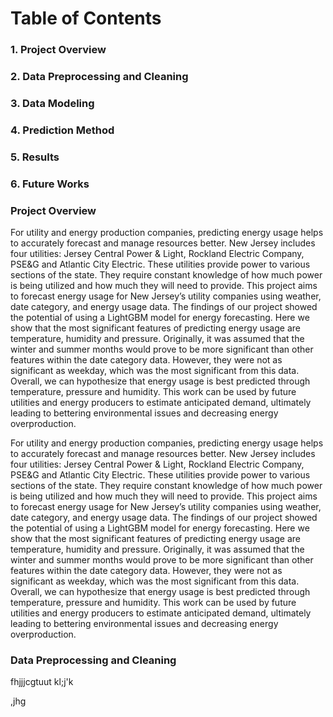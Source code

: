 # Table of Contents

### 1. Project Overview
### 2. Data Preprocessing and Cleaning
### 3. Data Modeling
### 4. Prediction Method
### 5. Results
### 6. Future Works




### Project Overview


For utility and energy production companies, predicting energy usage helps to accurately forecast and manage resources better. 
New Jersey includes four utilities: Jersey Central Power & Light, Rockland Electric Company, PSE&G and Atlantic City Electric. 
These utilities provide power to various sections of the state. 
They require constant knowledge of how much power is being utilized and how much they will need to provide. 
This project aims to forecast energy usage for New Jersey’s utility companies using weather, date category, and energy usage data. 
The findings of our project showed the potential of using a LightGBM model for energy forecasting. 
Here we show that the most significant features of predicting energy usage are temperature, humidity and pressure. 
Originally, it was assumed that the winter and summer months would prove to be more significant than other features within the date category data. 
However, they were not as significant as weekday, which was the most significant from this data. 
Overall, we can hypothesize that energy usage is best predicted through temperature, pressure and humidity. 
This work can be used by future utilities and energy producers to estimate anticipated demand, ultimately leading to bettering environmental issues and decreasing energy overproduction.


For utility and energy production companies, predicting energy usage helps to accurately forecast and manage resources better. 
New Jersey includes four utilities: Jersey Central Power & Light, Rockland Electric Company, PSE&G and Atlantic City Electric. 
These utilities provide power to various sections of the state. 
They require constant knowledge of how much power is being utilized and how much they will need to provide. 
This project aims to forecast energy usage for New Jersey’s utility companies using weather, date category, and energy usage data. 
The findings of our project showed the potential of using a LightGBM model for energy forecasting. 
Here we show that the most significant features of predicting energy usage are temperature, humidity and pressure. 
Originally, it was assumed that the winter and summer months would prove to be more significant than other features within the date category data. 
However, they were not as significant as weekday, which was the most significant from this data. 
Overall, we can hypothesize that energy usage is best predicted through temperature, pressure and humidity. 
This work can be used by future utilities and energy producers to estimate anticipated demand, ultimately leading to bettering environmental issues and decreasing energy overproduction.






### Data Preprocessing and Cleaning
fhjjjcgtuut
kl;j'k

,jhg
